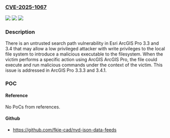 ### [CVE-2025-1067](https://cve.mitre.org/cgi-bin/cvename.cgi?name=CVE-2025-1067)
![](https://img.shields.io/static/v1?label=Product&message=ArcGIS%20Pro&color=blue)
![](https://img.shields.io/static/v1?label=Version&message=3.3.0%3C%3D%203.3.2%20&color=brighgreen)
![](https://img.shields.io/static/v1?label=Vulnerability&message=CWE-732%20Incorrect%20Permission%20Assignment%20for%20Critical%20Resource&color=brighgreen)

### Description

There is an untrusted search path vulnerability in Esri ArcGIS Pro 3.3 and 3.4 that may allow a low privileged attacker with write privileges to the local file system to introduce a malicious executable to the filesystem. When the victim performs a specific action using ArcGIS ArcGIS Pro, the file could execute and run malicious commands under the context of the victim. This issue is addressed in ArcGIS Pro 3.3.3 and 3.4.1.

### POC

#### Reference
No PoCs from references.

#### Github
- https://github.com/fkie-cad/nvd-json-data-feeds

